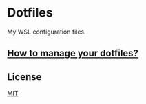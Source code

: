 # Dotfiles
My WSL configuration files.

## [How to manage your dotfiles?](https://www.atlassian.com/git/tutorials/dotfiles)

## License
[MIT](https://mit-license.org/)
